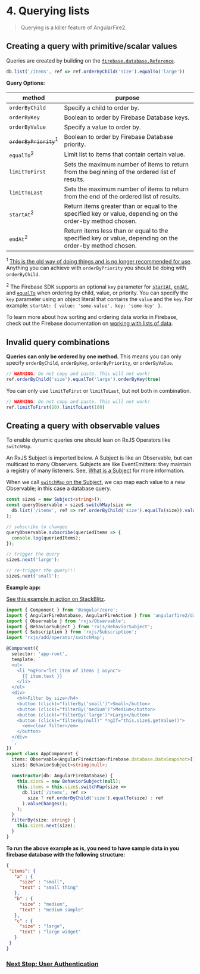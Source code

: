 # 4. Querying lists

> Querying is a killer feature of AngularFire2.

## Creating a query with primitive/scalar values

Queries are created by building on the [`firebase.database.Reference`](https://firebase.google.com/docs/reference/js/firebase.database.Reference).

```ts
db.list('/items', ref => ref.orderByChild('size').equalTo('large'))
```

**Query Options:**

| method   | purpose            |
| ---------|--------------------|
| `orderByChild` | Specify a child to order by. |
| `orderByKey` | Boolean to order by Firebase Database keys. |
| `orderByValue` | Specify a value to order by. |
| ~~`orderByPriority`~~<sup>1</sup> | Boolean to order by Firebase Database priority.|
| `equalTo`<sup>2</sup> | Limit list to items that contain certain value. |
| `limitToFirst` | Sets the maximum number of items to return from the beginning of the ordered list of results. |
| `limitToLast` | Sets the maximum number of items to return from the end of the ordered list of results. |
| `startAt`<sup>2</sup> | Return items greater than or equal to the specified key or value, depending on the order-by method chosen. |
| `endAt`<sup>2</sup> | Return items less than or equal to the specified key or value, depending on the order-by method chosen. |

<sup>1</sup> [This is the old way of doing things and is no longer recommended for use](https://youtu.be/3WTQZV5-roY?t=3m). Anything you can achieve with `orderByPriority` you should be doing with `orderByChild`.

<sup>2</sup> The Firebase SDK supports an optional `key` parameter for [`startAt`](https://firebase.google.com/docs/reference/js/firebase.database.Reference#startAt), [`endAt`](https://firebase.google.com/docs/reference/js/firebase.database.Reference#endAt), and [`equalTo`](https://firebase.google.com/docs/reference/js/firebase.database.Reference#equalTo) when ordering by child, value, or priority. You can specify the `key` parameter using an object literal that contains the `value` and the `key`. For example: `startAt: { value: 'some-value', key: 'some-key' }`.

To learn more about how sorting and ordering data works in Firebase, check out the Firebase documentation on [working with lists of data](https://firebase.google.com/docs/database/web/lists-of-data#sorting_and_filtering_data).

## Invalid query combinations

**Queries can only be ordered by one method.** This means you can only specify
`orderByChild`, `orderByKey`, `orderByPriority`, or `orderByValue`.

```ts
// WARNING: Do not copy and paste. This will not work!
ref.orderByChild('size').equalTo('large').orderByKey(true)
```

You can only use `limitToFirst` or `limitToLast`, but not both in combination.

```ts
// WARNING: Do not copy and paste. This will not work!
ref.limitToFirst(10).limitToLast(100)
```

## Creating a query with observable values

To enable dynamic queries one should lean on RxJS Operators like `switchMap`.

An RxJS Subject is imported below. A Subject is like an Observable, but can multicast to many Observers. Subjects are like EventEmitters: they maintain a registry of many listeners. See, [What is a Subject](http://reactivex.io/rxjs/manual/overview.html#subject) for more information.

When we call [`switchMap` on the Subject](https://www.learnrxjs.io/operators/transformation/switchmap.html), we cap map each value to a new Observable; in this case a database query.

```ts
const size$ = new Subject<string>();
const queryObservable = size$.switchMap(size =>
  db.list('/items', ref => ref.orderByChild('size').equalTo(size)).valueChanges();
);

// subscribe to changes
queryObservable.subscribe(queriedItems => {
  console.log(queriedItems);  
});

// trigger the query
size$.next('large');

// re-trigger the query!!!
size$.next('small');
```

**Example app:**
 
[See this example in action on StackBlitz](https://stackblitz.com/edit/angularfire-db-api-s8ip7m).

```ts
import { Component } from '@angular/core';
import { AngularFireDatabase, AngularFireAction } from 'angularfire2/database';
import { Observable } from 'rxjs/Observable';
import { BehaviorSubject } from 'rxjs/BehaviorSubject';
import { Subscription } from 'rxjs/Subscription';
import 'rxjs/add/operator/switchMap';

@Component({
  selector: 'app-root',
  template: `
  <ul>
    <li *ngFor="let item of items | async">
      {{ item.text }}
    </li>
  </ul>
  <div>
    <h4>Filter by size</h4>
    <button (click)="filterBy('small')">Small</button>
    <button (click)="filterBy('medium')">Medium</button>
    <button (click)="filterBy('large')">Large</button>
    <button (click)="filterBy(null)" *ngIf="this.size$.getValue()">
      <em>clear filter</em>
    </button>
  </div>
  `,
})
export class AppComponent {
  items: Observable<AngularFireAction<firebase.database.DataSnapshot>[]>;
  size$: BehaviorSubject<string|null>;
  
  constructor(db: AngularFireDatabase) {
    this.size$ = new BehaviorSubject(null);
    this.items = this.size$.switchMap(size =>
      db.list('/items', ref =>
        size ? ref.orderByChild('size').equalTo(size) : ref
      ).valueChanges();
    );
  }
  filterBy(size: string) {
    this.size$.next(size);
  }
}
```

**To run the above example as is, you need to have sample data in you firebase database with the following structure:**
 
 ```json
{
  "items": {
    "a" : {
      "size" : "small",
      "text" : "small thing"
    },
    "b" : {
      "size" : "medium",
      "text" : "medium sample"
    },
    "c" : {
      "size" : "large",
      "text" : "large widget"
    }
  }
}
 ```

### [Next Step: User Authentication](5-user-authentication.md)

